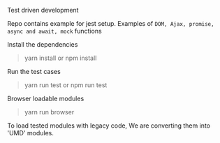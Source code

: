 Test driven development

Repo contains example for jest setup. Examples of `DOM, Ajax, promise, async and await, mock` functions

Install the dependencies
> yarn install or npm install

Run the test cases
> yarn run test or npm run test

Browser loadable modules
> yarn run browser

To load tested modules with legacy code, We are converting them into 'UMD' modules.